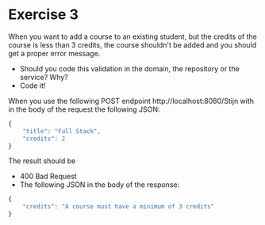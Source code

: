 # Exercise 3

When you want to add a course to an existing student, but the credits of the course is less than 3 credits, the course shouldn't be added and you should get a proper error message.

- Should you code this validation in the domain, the repository or the service? Why?
- Code it!

When you use the following POST endpoint http://localhost:8080/Stijn with in the body of the request the following JSON:
```javascript
{
    "title": "Full Stack",
    "credits": 2
}
```
The result should be
- 400 Bad Request
- The following JSON in the body of the response:
```javascript
{
    "credits": "A course must have a minimum of 3 credits"
}
```